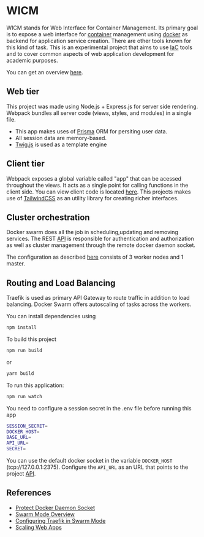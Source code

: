 # WICM

WICM stands for Web Interface for Container Management. Its primary goal is to expose a web interface for [container](https://cloud.google.com/learn/what-are-containers) management using [docker](https://docs.docker.com/get-started/overview/) as backend for application service creation.
There are other tools known for this kind of task. This is an experimental project that aims to use [IaC](https://www.redhat.com/en/topics/automation/what-is-infrastructure-as-code-iac) tools and to cover common aspects of web application development for academic purposes.

You can get an overview [here](./docs/Web%20Interface%20for%20Container%20Management%20-%20Release%203.pdf).

## Web tier

This project was made using Node.js + Express.js for server side rendering. Webpack bundles all server code (views, styles, and modules) in a single file.

- This app makes uses of [Prisma](https://github.com/prisma/prisma) ORM for persiting user data.
- All session data are memory-based.
- [Twig.js](https://github.com/twigjs/twig.js/) is used as a template engine

## Client tier

Webpack exposes a global variable called "app" that can be acessed throughout the views. It acts as a single point for calling functions in the client side.
You can view client code is located [here](./src/client/). This projects makes use of [TailwindCSS](https://github.com/tailwindlabs/tailwindcss) as an utility library for creating richer interfaces.

## Cluster orchestration

Docker swarm does all the job in scheduling,updating and removing services. The REST [API](https://github.com/rmvs/wicm-api) is responsible for authentication and authorization as well as cluster management through the remote docker daemon socket.

The configuration as described [here](./docs/Web%20Interface%20for%20Container%20Management%20-%20Release%203.pdf) consists of 3 worker nodes and 1 master.

## Routing and Load Balancing

Traefik is used as primary API Gateway to route traffic in addition to load balancing. Docker Swarm offers autoscaling of tasks across the workers.

You can install dependencies using

```sh
npm install
```

To build this project

```sh
npm run build
```

or

```sh
yarn build
```

To run this application:

```sh
npm run watch
```

You need to configure a session secret in the .env file before running this app

```sh
SESSION_SECRET=
DOCKER_HOST=
BASE_URL=
API_URL=
SECRET=
```

You can use the default docker socket in the variable ```DOCKER_HOST``` (tcp://127.0.0.1:2375). Configure the ```API_URL``` as an URL that points to the project [API](https://github.com/rmvs/wicm-api).

## References

- [Protect Docker Daemon Socket](https://docs.docker.com/engine/security/protect-access/)
- [Swarm Mode Overview](https://docs.docker.com/engine/swarm/)
- [Configuring Traefik in Swarm Mode](https://doc.traefik.io/traefik/v1.7/user-guide/swarm-mode/)
- [Scaling Web Apps](https://bytebytego.com/courses/system-design-interview/scale-from-zero-to-millions-of-users)
